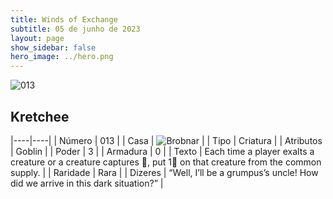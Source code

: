 ```yaml
---
title: Winds of Exchange
subtitle: 05 de junho de 2023
layout: page
show_sidebar: false
hero_image: ../hero.png
---
```


![013](https://mastervault-storage-prod.s3.amazonaws.com/media/card_front/en/600_013_fa2aff44cd37_en.png)


## Kretchee

|----|----|
| Número | 013 |
| Casa | ![Brobnar](https://archonarcana.com/images/thumb/e/e0/Brobnar.png/22px-Brobnar.png "Brobnar") |
| Tipo | Criatura |
| Atributos | Goblin |
| Poder | 3 |
| Armadura | 0 |
| Texto | Each time a player exalts a creature or a creature captures , put 1 on that creature from the common supply.  |
| Raridade | Rara |
| Dizeres | “Well, I’ll be a grumpus’s uncle! How did we arrive in this dark situation?”  |
